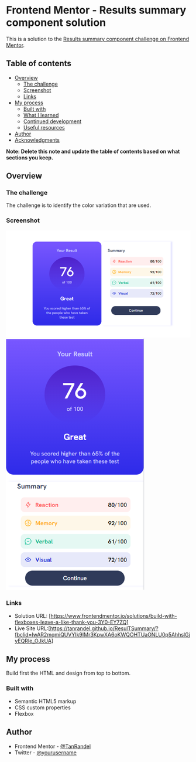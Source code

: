 # Frontend Mentor - Results summary component solution

This is a solution to the [Results summary component challenge on Frontend Mentor](https://www.frontendmentor.io/challenges/results-summary-component-CE_K6s0maV). 
## Table of contents

- [Overview](#overview)
  - [The challenge](#the-challenge)
  - [Screenshot](#screenshot)
  - [Links](#links)
- [My process](#my-process)
  - [Built with](#built-with)
  - [What I learned](#what-i-learned)
  - [Continued development](#continued-development)
  - [Useful resources](#useful-resources)
- [Author](#author)
- [Acknowledgments](#acknowledgments)

**Note: Delete this note and update the table of contents based on what sections you keep.**

## Overview

### The challenge
The challenge is to identify the color variation that are used.

### Screenshot
![Alt text](image.png)
![Alt text](image-1.png)

### Links

- Solution URL: [https://www.frontendmentor.io/solutions/build-with-flexboxes-leave-a-like-thank-you-3Y0-EY7ZQ]
- Live Site URL:[https://tanrandel.github.io/ResulTSummary/?fbclid=IwAR2mqmiQUVYIk9IMr3KpwXA6oKWQOHTUaONLU0p5AhhslGjyEQRIe_OJkUA]

## My process
Build first the HTML and design from top to bottom.

### Built with

- Semantic HTML5 markup
- CSS custom properties
- Flexbox

## Author


- Frontend Mentor - [@TanRandel](https://www.frontendmentor.io/profile/TanRandel)
- Twitter - [@yourusername](https://www.twitter.com/yourusername)


